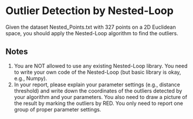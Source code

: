 # Outlier Detection by Nested-Loop
Given the dataset Nested_Points.txt with 327 points on a 2D Euclidean space, you 
should apply the Nested-Loop algorithm to find the outliers.

## Notes
1. You are NOT allowed to use any existing Nested-Loop library. You need to 
write your own code of the Nested-Loop (but basic library is okay, e.g., Numpy).
2. In your report, please explain your parameter settings (e.g., distance threshold)
and write down the coordinates of the outliers detected by your algorithm and your 
parameters. You also need to draw a picture of the result by marking the outliers 
by RED. You only need to report one group of proper parameter settings.
